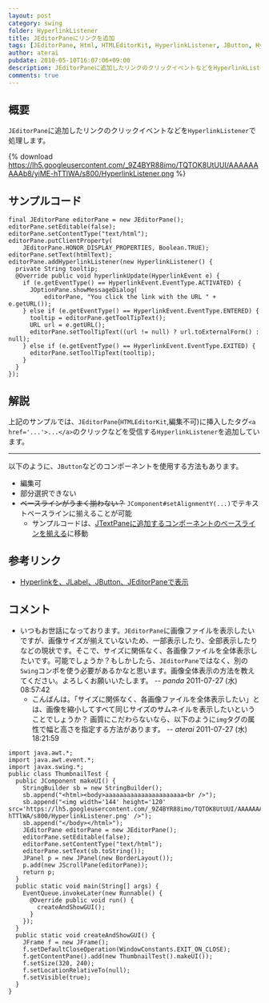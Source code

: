 ```yaml
---
layout: post
category: swing
folder: HyperlinkListener
title: JEditorPaneにリンクを追加
tags: [JEditorPane, Html, HTMLEditorKit, HyperlinkListener, JButton, Hyperlink]
author: aterai
pubdate: 2010-05-10T16:07:06+09:00
description: JEditorPaneに追加したリンクのクリックイベントなどをHyperlinkListenerで処理します。
comments: true
---
```

## 概要
`JEditorPane`に追加したリンクのクリックイベントなどを`HyperlinkListener`で処理します。

{% download https://lh5.googleusercontent.com/_9Z4BYR88imo/TQTOK8UtUUI/AAAAAAAAAb8/yiME-hTTlWA/s800/HyperlinkListener.png %}

## サンプルコード
<pre class="prettyprint"><code>final JEditorPane editorPane = new JEditorPane();
editorPane.setEditable(false);
editorPane.setContentType("text/html");
editorPane.putClientProperty(
    JEditorPane.HONOR_DISPLAY_PROPERTIES, Boolean.TRUE);
editorPane.setText(htmlText);
editorPane.addHyperlinkListener(new HyperlinkListener() {
  private String tooltip;
  @Override public void hyperlinkUpdate(HyperlinkEvent e) {
    if (e.getEventType() == HyperlinkEvent.EventType.ACTIVATED) {
      JOptionPane.showMessageDialog(
          editorPane, "You click the link with the URL " + e.getURL());
    } else if (e.getEventType() == HyperlinkEvent.EventType.ENTERED) {
      tooltip = editorPane.getToolTipText();
      URL url = e.getURL();
      editorPane.setToolTipText((url != null) ? url.toExternalForm() : null);
    } else if (e.getEventType() == HyperlinkEvent.EventType.EXITED) {
      editorPane.setToolTipText(tooltip);
    }
  }
});
</code></pre>

## 解説
上記のサンプルでは、`JEditorPane`(`HTMLEditorKit`,編集不可)に挿入したタグ`<a href='...'>...</a>`のクリックなどを受信する`HyperlinkListener`を追加しています。

- - - -
以下のように、`JButton`などのコンポーネントを使用する方法もあります。

- 編集可
- 部分選択できない
- ~~ベースラインがうまく揃わない？~~ `JComponent#setAlignmentY(...)`でテキストベースラインに揃えることが可能
    - サンプルコードは、[JTextPaneに追加するコンポーネントのベースラインを揃える](http://ateraimemo.com/Swing/InsertComponentBaseline.html)に移動

<!-- dummy comment line for breaking list -->

## 参考リンク
- [Hyperlinkを、JLabel、JButton、JEditorPaneで表示](http://ateraimemo.com/Swing/HyperlinkLabel.html)

<!-- dummy comment line for breaking list -->

## コメント
- いつもお世話になっております。`JEditorPane`に画像ファイルを表示したいですが、画像サイズが揃えていないため、一部表示したり、全部表示したりなどの現状です。そこで、サイズに関係なく、各画像ファイルを全体表示したいです。可能でしょうか？もしかしたら、`JEditorPane`ではなく、別の`Swing`コンポを使う必要があるかなと思います。画像全体表示の方法を教えてください。よろしくお願いいたします。 -- *panda* 2011-07-27 (水) 08:57:42
    - こんばんは。「サイズに関係なく、各画像ファイルを全体表示したい」とは、画像を縮小してすべて同じサイズのサムネイルを表示したいということでしょうか？ 画質にこだわらないなら、以下のように`img`タグの属性で幅と高さを指定する方法があります。 -- *aterai* 2011-07-27 (水) 18:21:59

<!-- dummy comment line for breaking list -->

<pre class="prettyprint"><code>import java.awt.*;
import java.awt.event.*;
import javax.swing.*;
public class ThumbnailTest {
  public JComponent makeUI() {
    StringBuilder sb = new StringBuilder();
    sb.append("&lt;html&gt;&lt;body&gt;aaaaaaaaaaaaaaaaaaaaaa&lt;br /&gt;");
    sb.append("&lt;img width='144' height='120' src='https://lh5.googleusercontent.com/_9Z4BYR88imo/TQTOK8UtUUI/AAAAAAAAAb8/yiME-hTTlWA/s800/HyperlinkListener.png' /&gt;");
    sb.append("&lt;/body&gt;&lt;/html&gt;");
    JEditorPane editorPane = new JEditorPane();
    editorPane.setEditable(false);
    editorPane.setContentType("text/html");
    editorPane.setText(sb.toString());
    JPanel p = new JPanel(new BorderLayout());
    p.add(new JScrollPane(editorPane));
    return p;
  }
  public static void main(String[] args) {
    EventQueue.invokeLater(new Runnable() {
      @Override public void run() {
        createAndShowGUI();
      }
    });
  }
  public static void createAndShowGUI() {
    JFrame f = new JFrame();
    f.setDefaultCloseOperation(WindowConstants.EXIT_ON_CLOSE);
    f.getContentPane().add(new ThumbnailTest().makeUI());
    f.setSize(320, 240);
    f.setLocationRelativeTo(null);
    f.setVisible(true);
  }
}
</code></pre>
